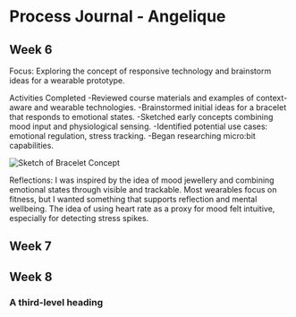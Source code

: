 # Process Journal - Angelique
## Week 6
Focus: Exploring the concept of responsive technology and brainstorm ideas for a wearable prototype.

Activities Completed
-Reviewed course materials and examples of context-aware and wearable technologies.
-Brainstormed initial ideas for a bracelet that responds to emotional states.
-Sketched early concepts combining mood input and physiological sensing.
-Identified potential use cases: emotional regulation, stress tracking.
-Began researching micro:bit capabilities.

![Sketch of Bracelet Concept](sketch.png)

Reflections: I was inspired by the idea of mood jewellery and combining emotional states through visible and trackable. Most wearables focus on fitness, but I wanted something that supports reflection and mental wellbeing. The idea of using heart rate as a proxy for mood felt intuitive, especially for detecting stress spikes.

## Week 7


## Week 8

### A third-level heading
